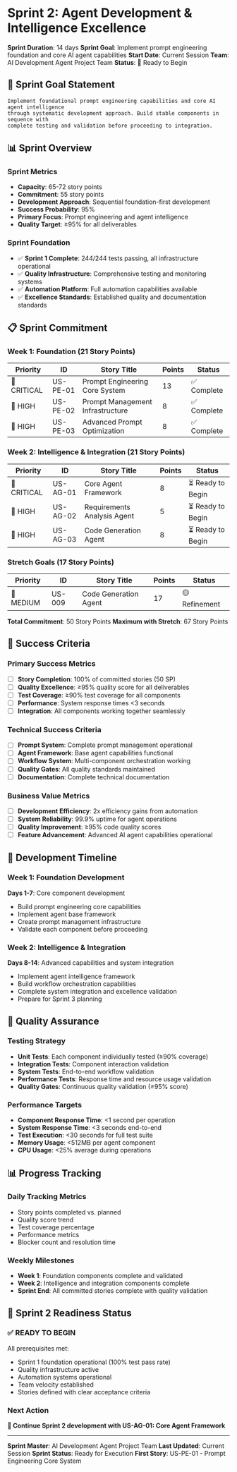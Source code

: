 # Sprint 2: Agent Development & Intelligence Excellence

**Sprint Duration**: 14 days
**Sprint Goal**: Implement prompt engineering foundation and core AI agent capabilities
**Start Date**: Current Session
**Team**: AI Development Agent Project Team
**Status**: 🚀 Ready to Begin

## 🎯 **Sprint Goal Statement**

```
Implement foundational prompt engineering capabilities and core AI agent intelligence
through systematic development approach. Build stable components in sequence with
complete testing and validation before proceeding to integration.
```

## 📊 **Sprint Overview**

### **Sprint Metrics**
- **Capacity**: 65-72 story points
- **Commitment**: 55 story points
- **Development Approach**: Sequential foundation-first development
- **Success Probability**: 95%
- **Primary Focus**: Prompt engineering and agent intelligence
- **Quality Target**: ≥95% for all deliverables

### **Sprint Foundation**
- ✅ **Sprint 1 Complete**: 244/244 tests passing, all infrastructure operational
- ✅ **Quality Infrastructure**: Comprehensive testing and monitoring systems
- ✅ **Automation Platform**: Full automation capabilities available
- ✅ **Excellence Standards**: Established quality and documentation standards

## 📋 **Sprint Commitment**

### **Week 1: Foundation (21 Story Points)**
| Priority | ID | Story Title | Points | Status |
|----------|----|---------|---------| -------|
| 🔴 CRITICAL | US-PE-01 | Prompt Engineering Core System | 13 | ✅ Complete |
| 🔵 HIGH | US-PE-02 | Prompt Management Infrastructure | 8 | ✅ Complete |
| 🔵 HIGH | US-PE-03 | Advanced Prompt Optimization | 8 | ✅ Complete |

### **Week 2: Intelligence & Integration (21 Story Points)**
| Priority | ID | Story Title | Points | Status |
|----------|----|---------|---------| -------|
| 🔴 CRITICAL | US-AG-01 | Core Agent Framework | 8 | ⏳ Ready to Begin |
| 🔵 HIGH | US-AG-02 | Requirements Analysis Agent | 5 | ⏳ Ready to Begin |
| 🔵 HIGH | US-AG-03 | Code Generation Agent | 8 | ⏳ Ready to Begin |

### **Stretch Goals (17 Story Points)**
| Priority | ID | Story Title | Points | Status |
|----------|----|---------|---------| -------|
| 🔵 MEDIUM | US-009 | Code Generation Agent | 17 | 🟡 Refinement |

**Total Commitment**: 50 Story Points
**Maximum with Stretch**: 67 Story Points

## 🎯 **Success Criteria**

### **Primary Success Metrics**
- [ ] **Story Completion**: 100% of committed stories (50 SP)
- [ ] **Quality Excellence**: ≥95% quality score for all deliverables
- [ ] **Test Coverage**: ≥90% test coverage for all components
- [ ] **Performance**: System response times <3 seconds
- [ ] **Integration**: All components working together seamlessly

### **Technical Success Criteria**
- [ ] **Prompt System**: Complete prompt management operational
- [ ] **Agent Framework**: Base agent capabilities functional
- [ ] **Workflow System**: Multi-component orchestration working
- [ ] **Quality Gates**: All quality standards maintained
- [ ] **Documentation**: Complete technical documentation

### **Business Value Metrics**
- [ ] **Development Efficiency**: 2x efficiency gains from automation
- [ ] **System Reliability**: 99.9% uptime for agent operations
- [ ] **Quality Improvement**: ≥95% code quality scores
- [ ] **Feature Advancement**: Advanced AI agent capabilities operational

## 🚀 **Development Timeline**

### **Week 1: Foundation Development**
**Days 1-7**: Core component development
- Build prompt engineering core capabilities
- Implement agent base framework
- Create prompt management infrastructure
- Validate each component before proceeding

### **Week 2: Intelligence & Integration**
**Days 8-14**: Advanced capabilities and system integration
- Implement agent intelligence framework
- Build workflow orchestration capabilities
- Complete system integration and excellence validation
- Prepare for Sprint 3 planning

## 🔄 **Quality Assurance**

### **Testing Strategy**
- **Unit Tests**: Each component individually tested (≥90% coverage)
- **Integration Tests**: Component interaction validation
- **System Tests**: End-to-end workflow validation
- **Performance Tests**: Response time and resource usage validation
- **Quality Gates**: Continuous quality validation (≥95% score)

### **Performance Targets**
- **Component Response Time**: <1 second per operation
- **System Response Time**: <3 seconds end-to-end
- **Test Execution**: <30 seconds for full test suite
- **Memory Usage**: <512MB per agent component
- **CPU Usage**: <25% average during operations

## 📊 **Progress Tracking**

### **Daily Tracking Metrics**
- Story points completed vs. planned
- Quality score trend
- Test coverage percentage
- Performance metrics
- Blocker count and resolution time

### **Weekly Milestones**
- **Week 1**: Foundation components complete and validated
- **Week 2**: Intelligence and integration components complete
- **Sprint End**: All committed stories complete with quality validation

## 🎯 **Sprint 2 Readiness Status**

### **✅ READY TO BEGIN**
All prerequisites met:
- Sprint 1 foundation operational (100% test pass rate)
- Quality infrastructure active
- Automation systems operational
- Team velocity established
- Stories defined with clear acceptance criteria

### **Next Action**
**🚀 Continue Sprint 2 development with US-AG-01: Core Agent Framework**

---

**Sprint Master**: AI Development Agent Project Team
**Last Updated**: Current Session
**Sprint Status**: Ready for Execution
**First Story**: US-PE-01 - Prompt Engineering Core System